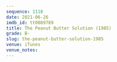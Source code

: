 ```yaml
---
sequence: 1118
date: 2021-06-26
imdb_id: tt0089789
title: The Peanut Butter Solution (1985)
grade: B-
slug: the-peanut-butter-solution-1985
venue: iTunes
venue_notes:
---
```


